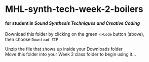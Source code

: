# MHL-synth-tech-week-2-boilers     
#### for student in _Sound Synthesis Techniques and Creative Coding_   

Download this folder by clicking on the green `<>Code` button (above),   
then choose `Download ZIP`   

Unzip the file that shows up inside your Downloads folder   
Move this folder into your Week 2 class folder to begin using it...  
